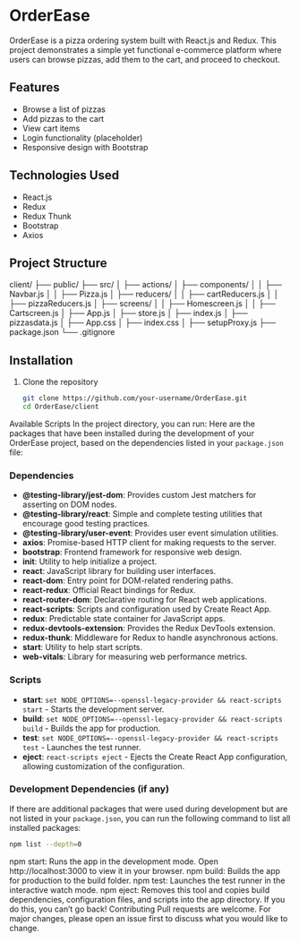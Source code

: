 # OrderEase

OrderEase is a pizza ordering system built with React.js and Redux. This project demonstrates a simple yet functional e-commerce platform where users can browse pizzas, add them to the cart, and proceed to checkout.

## Features

- Browse a list of pizzas
- Add pizzas to the cart
- View cart items
- Login functionality (placeholder)
- Responsive design with Bootstrap

## Technologies Used

- React.js
- Redux
- Redux Thunk
- Bootstrap
- Axios

## Project Structure

client/
├── public/
├── src/
│ ├── actions/
│ ├── components/
│ │ ├── Navbar.js
│ │ ├── Pizza.js
│ ├── reducers/
│ │ ├── cartReducers.js
│ │ ├── pizzaReducers.js
│ ├── screens/
│ │ ├── Homescreen.js
│ │ ├── Cartscreen.js
│ ├── App.js
│ ├── store.js
│ ├── index.js
│ ├── pizzasdata.js
│ ├── App.css
│ ├── index.css
│ ├── setupProxy.js
├── package.json
└── .gitignore

## Installation

1. Clone the repository
   ```bash
   git clone https://github.com/your-username/OrderEase.git
   cd OrderEase/client
Available Scripts
In the project directory, you can run:
Here are the packages that have been installed during the development of your OrderEase project, based on the dependencies listed in your `package.json` file:

### Dependencies

- **@testing-library/jest-dom**: Provides custom Jest matchers for asserting on DOM nodes.
- **@testing-library/react**: Simple and complete testing utilities that encourage good testing practices.
- **@testing-library/user-event**: Provides user event simulation utilities.
- **axios**: Promise-based HTTP client for making requests to the server.
- **bootstrap**: Frontend framework for responsive web design.
- **init**: Utility to help initialize a project.
- **react**: JavaScript library for building user interfaces.
- **react-dom**: Entry point for DOM-related rendering paths.
- **react-redux**: Official React bindings for Redux.
- **react-router-dom**: Declarative routing for React web applications.
- **react-scripts**: Scripts and configuration used by Create React App.
- **redux**: Predictable state container for JavaScript apps.
- **redux-devtools-extension**: Provides the Redux DevTools extension.
- **redux-thunk**: Middleware for Redux to handle asynchronous actions.
- **start**: Utility to help start scripts.
- **web-vitals**: Library for measuring web performance metrics.

### Scripts

- **start**: `set NODE_OPTIONS=--openssl-legacy-provider && react-scripts start` - Starts the development server.
- **build**: `set NODE_OPTIONS=--openssl-legacy-provider && react-scripts build` - Builds the app for production.
- **test**: `set NODE_OPTIONS=--openssl-legacy-provider && react-scripts test` - Launches the test runner.
- **eject**: `react-scripts eject` - Ejects the Create React App configuration, allowing customization of the configuration.

### Development Dependencies (if any)

If there are additional packages that were used during development but are not listed in your `package.json`, you can run the following command to list all installed packages:

```bash
npm list --depth=0
```



npm start: Runs the app in the development mode. Open http://localhost:3000 to view it in your browser.
npm build: Builds the app for production to the build folder.
npm test: Launches the test runner in the interactive watch mode.
npm eject: Removes this tool and copies build dependencies, configuration files, and scripts into the app directory. If you do this, you can’t go back!
Contributing
Pull requests are welcome. For major changes, please open an issue first to discuss what you would like to change.
